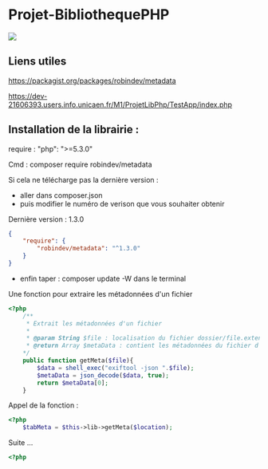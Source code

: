 # Projet-BibliothequePHP
[![](https://tokei.rs/b1/github/Powarox2159/Projet-BibliothequePHP?category=code)](https://github.com/Powarox2159/Projet-BibliothequePHP)

## Liens utiles

https://packagist.org/packages/robindev/metadata

https://dev-21606393.users.info.unicaen.fr/M1/ProjetLibPhp/TestApp/index.php


## Installation de la librairie :

require : "php": ">=5.3.0"


Cmd : composer require robindev/metadata

Si cela ne télécharge pas la dernière version :
- aller dans composer.json
- puis modifier le numéro de verison que vous souhaiter obtenir

Dernière version : 1.3.0

```json
{
    "require": {
        "robindev/metadata": "^1.3.0"
    }
}
```

- enfin taper : composer update -W dans le terminal













Une fonction pour extraire les métadonnées d'un fichier

```php
<?php
    /**
     * Extrait les métadonnées d'un fichier
     *
     * @param String $file : localisation du fichier dossier/file.extension
     * @return Array $metaData : contient les métadonnées du fichier d'entré
    */
    public function getMeta($file){
        $data = shell_exec("exiftool -json ".$file);
        $metaData = json_decode($data, true);
        return $metaData[0];
    }
```  

Appel de la fonction :

```php
<?php
    $tabMeta = $this->lib->getMeta($location);
```


Suite ...

```php
<?php

```

